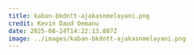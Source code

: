 ```yaml
---
title: kaban-bkdntt-ajakasnmelayani.png
credit: Kevin Daud Oemanu
date: 2025-08-24T14:22:13.807Z
image: ../images/kaban-bkdntt-ajakasnmelayani.png
---
```


